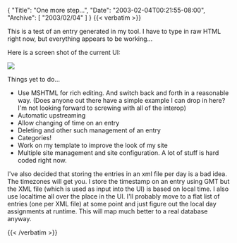 {
  "Title": "One more step...",
  "Date": "2003-02-04T00:21:55-08:00",
  "Archive": [
    "2003/02/04"
  ]
}
{{< verbatim >}}
<P>This is a test of an entry generated in my tool.  I have to type in raw HTML right now, but everything appears to be working...</P>
<P>Here is a screen shot of the current UI:</P>
<IMG src="/Stuff/JoeBlogger2.JPG" >
<P>Things yet to do...</P>
<UL>
<LI> Use MSHTML for rich editing.  And switch back and forth in a reasonable way. (Does anyone out there have a simple example I can drop in here?  I'm not looking forward to screwing with all of the interop)
<LI>Automatic upstreaming
<LI>Allow changing of time on an entry
<LI>Deleting and other such management of an entry
<LI>Categories!
<LI>Work on my template to improve the look of my site
<LI>Multiple site management and site configuration.  A lot of stuff is hard coded right now.
</UL>
<P>I've also decided that storing the entries in an xml file per day is a bad idea.  The timezones will get you.  I store the timestamp on an entry using GMT but the XML file (which is used as input into the UI) is based on local time.  I also use localtime all over the place in the UI.  I'll probably move to a flat list of entries (one per XML file) at some point and just figure out the local day assignments at runtime.  This will map much better to a real database anyway.</P>

{{< /verbatim >}}
